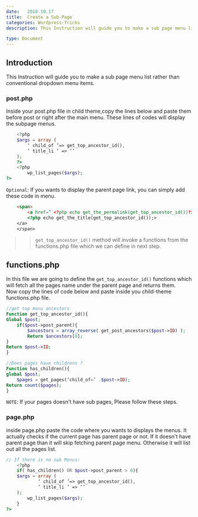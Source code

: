 ```yaml
---
date:	2018.10.17
title:	Create a Sub-Page
categories: Wordpress-Tricks
description: This Instruction will guide you to make a sub page menu list rather than conventional dropdown menu items.

type: Document
---
```

## Introduction

This Instruction will guide you to make a sub page menu list rather than conventional dropdown menu items.
### post.php
Inside your post.php file in child theme,copy the lines below and paste them before post or right after the main menu. These lines of codes will display the subpage menus.
``` php
    <?php
    $args = array (
        ‘ child_of ’=> get_top_ancestor_id(),
        ‘ title_li ’ => ‘’
    );
    ?>
    <?php 
        wp_list_pages($args);
?>
```  

`Optional`: If you wants to display the parent page link, you can simply add these code in menu.
```html
    <span>
        <a href=” <?php echo get_the_permalink(get_top_ancestor_id())?>”> 
        <?php echo get_the_title(get_top_ancestor_id());>
    </a>
    </span>
```
>>  `get_top_ancestor_id()` method will invoke a functions from the functions.php file which we can define in next step.

## functions.php
In this file we are going to define the `get_top_ancestor_id()` functions which will fetch all the pages name under the parent page and returns them.  
Now copy the lines of code below and paste inside you child-theme functions.php file.

```php
//get top menu ancestors
Function get_top_ancestor_id(){
Global $post;
    if($post->post_parent){
        $ancestors = array_reverse( get_post_ancestors($post->ID) );
        Return $ancestors[0];
}
Return $post->ID;
}

//Does pages have childrens ?
Function has_children(){
global $post;
    $pages = get_pages(‘child_of=’ .$post->ID);
Return count($pages);
}

```
  
`NOTE`: If your pages doesn't have sub pages, Please follow these steps. 

### page.php
inside page.php paste the code where you wants to displays the menus. It actually checks if the current page has parent page or not. If it doesn't have parent page than it will skip fetching parent page menu. Otherwise it will list out all the pages list. 
```php
// If there is no sub Menus:
    <?php
    if( has_children() OR $post->post_parent > 0){
    $args = array (
            ‘ child_of ’=> get_top_ancestor_id(),
            ‘ title_li ’ => ‘’
    );
        wp_list_pages($args);
    }   
?>
```
